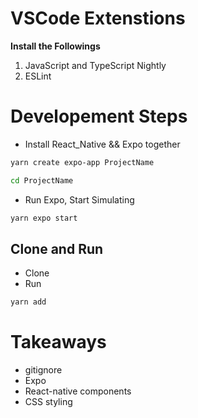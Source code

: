 # VSCode Extenstions
**Install the Followings**
1. JavaScript and TypeScript Nightly
2. ESLint

# Developement Steps
- Install React_Native && Expo together
```bash
yarn create expo-app ProjectName

cd ProjectName

```

- Run Expo, Start Simulating
```bash 
yarn expo start
```

## Clone and Run
- Clone
- Run 
```bash 
yarn add
```

# Takeaways

- gitignore
- Expo 
- React-native components
- CSS styling